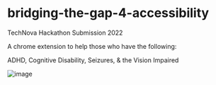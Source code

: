 # bridging-the-gap-4-accessibility 
TechNova Hackathon Submission 2022 


A chrome extension to help those who have the following:

ADHD, 
Cognitive Disability,
Seizures, & the
Vision Impaired


![image](https://user-images.githubusercontent.com/90421197/187075690-18efab3e-ed42-474e-8e2a-455e0f769001.png)
